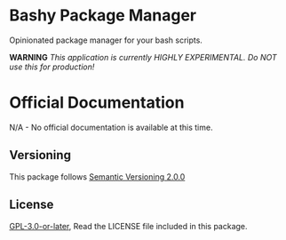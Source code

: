 # Bashy Package Manager

Opinionated package manager for your bash scripts.

**WARNING** _This application is currently HIGHLY EXPERIMENTAL. Do NOT use this for production!_

# Official Documentation

N/A - No official documentation is available at this time.

## Versioning

This package follows [Semantic Versioning 2.0.0](http://semver.org/)

## License

[GPL-3.0-or-later](https://spdx.org/licenses/GPL-3.0-or-later.html), Read the LICENSE file included in this package.
